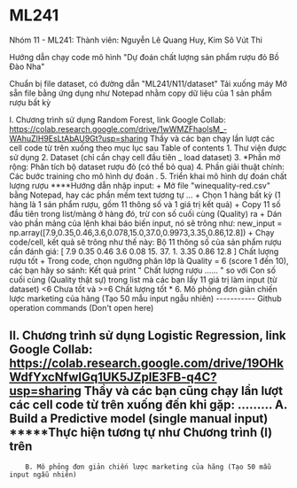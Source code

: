 # ML241
Nhóm 11 - ML241:
Thành viên: Nguyễn Lê Quang Huy, Kim Sô Vút Thi

Hướng dẫn chạy code mô hình "Dự đoán chất lượng sản phẩm rượu đỏ Bồ Đào Nha"

Chuẩn bị file dataset, có đường dẫn "ML241/N11/dataset"
  Tải xuống máy 
  Mở sẵn file bằng ứng dụng như Notepad nhằm copy dữ liệu của 1 sản phẩm rượu bất kỳ

I. Chương trình sử dụng Random Forest, link Google Collab: https://colab.research.google.com/drive/1wWMZFhaolsM_-WAhuZIH9EsLtAbAU9Gt?usp=sharing
  Thầy và các bạn chạy lần lượt các cell code từ trên xuống theo mục lục sau
  Table of contents
      1. Thư viện được sử dụng
      2. Dataset           (chỉ cần chạy cell đầu tiên _ load dataset)
      3. *Phần mở rộng: Phân tích bộ dataset rượu đỏ     (có thể bỏ qua)
      4. Phần giải thuật chính: Các bước training cho mô hình dự đoán
      .
      5. Triển khai mô hình dự đoán chất lượng rượu
      ****Hướng dẫn nhập input:
          + Mở file "winequality-red.csv" bằng Notepad, hay các phần mềm text tương tự ...
          + Chọn 1 hàng bất kỳ (1 hàng là 1 sản phẩm rượu, gồm 11 thông số và 1 giá trị kết quả)
          + Copy 11 số đầu tiên trong list/mảng ở hàng đó, trừ con số cuối cùng (Quality) ra
          + Dán vào phần mảng của lệnh khai báo biến input, nó sẽ trông như:
                new_input = np.array([7.9,0.35,0.46,3.6,0.078,15.0,37.0,0.9973,3.35,0.86,12.8]) 
          + Chạy code/cell, kết quả sẽ trông như thế này:
                Bộ 11 thông số của sản phẩm rượu cần đánh giá:
                               [ 7.9   0.35  0.46  3.6   0.08 15.   37.    1.    3.35  0.86 12.8 ]
                Chất lượng rượu tốt
          + Trong code, chọn ngưỡng phân lớp là Quality = 6 (score 1 đến 10), các bạn hãy so sánh:
                Kết quả print " Chất lượng rượu ...... "    so với   Con số cuối cùng (Quality thật sự) trong list mà các bạn lấy 11 giá trị làm input
                                                                        (từ dataset)  <6 Chưa tốt      và     >=6 Chất lượng tốt
      *
      6. Mô phỏng đơn giản chiến lược marketing của hãng (Tạo 50 mẫu input ngẫu nhiên)
    -----------
      Github operation commands (Don't open here)
    
II. Chương trình sử dụng Logistic Regression, link Google Collab: https://colab.research.google.com/drive/19OHkWdfYxcNfwIGq1UK5JZpIE3FB-q4C?usp=sharing
  Thầy và các bạn cũng chạy lần lượt các cell code từ trên xuống đến khi gặp:
  .........
        A. Build a Predictive model (single manual input)
        *****Thực hiện tương tự như Chương trình (I) trên
  ---------      
        B. Mô phỏng đơn giản chiến lược marketing của hãng (Tạo 50 mẫu input ngẫu nhiên)
